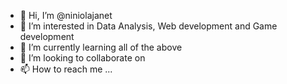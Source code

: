 - 👋 Hi, I’m @niniolajanet
- 👀 I’m interested in Data Analysis, Web development and Game development
- 🌱 I’m currently learning all of the above
- 💞️ I’m looking to collaborate on 
- 📫 How to reach me ...

<!---
niniolajanet/niniolajanet is a ✨ special ✨ repository because its `README.md` (this file) appears on your GitHub profile.
You can click the Preview link to take a look at your changes.
--->
